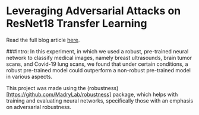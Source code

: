# Leveraging Adversarial Attacks on ResNet18 Transfer Learning

Read the full blog article [here](https://medium.com/@allanzhou777/leveraging-adversarial-attacks-on-resnet18-transfer-model-in-medical-dataset-classification-a96055414492).

###Intro: 
In this experiment, in which we used a robust, pre-trained neural network to classify medical images, namely breast ultrasounds, brain tumor scans, and Covid-19 lung scans, we found that under certain conditions, a robust pre-trained model could outperform a non-robust pre-trained model in various aspects.

This project was made using the (robustness)[https://github.com/MadryLab/robustness] package, which helps with training and evaluating neural networks, specifically those with an emphasis on adversarial robustness. 




